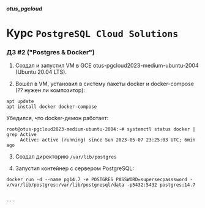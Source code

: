 ##### otus_pgcloud
# Курс `PostgreSQL Cloud Solutions`
### ДЗ #2 ("Postgres & Docker")

1. Создал и запустил VM в GCE otus-pgcloud2023-medium-ubuntu-2004 (Ubuntu 20.04 LTS).  

2. Вошёл в VM, установил в систему пакеты docker и docker-compose (?? нужен
ли композитор):
```
apt update
apt install docker docker-compose
```
Убедился, что docker-демон работает:
```
root@otus-pgcloud2023-medium-ubuntu-2004:~# systemctl status docker | grep Active
     Active: active (running) since Sun 2023-05-07 23:25:03 UTC; 6min ago
```

3. Создал директорию `/var/lib/postgres`

4. Запустил контейнер с сервером PostgreSQL:
```
docker run -d --name pg14.7 -e POSTGRES_PASSWORD=supersecpasssword -v/var/lib/postgres:/var/lib/postgresql/data -p5432:5432 postgres:14.7


---
